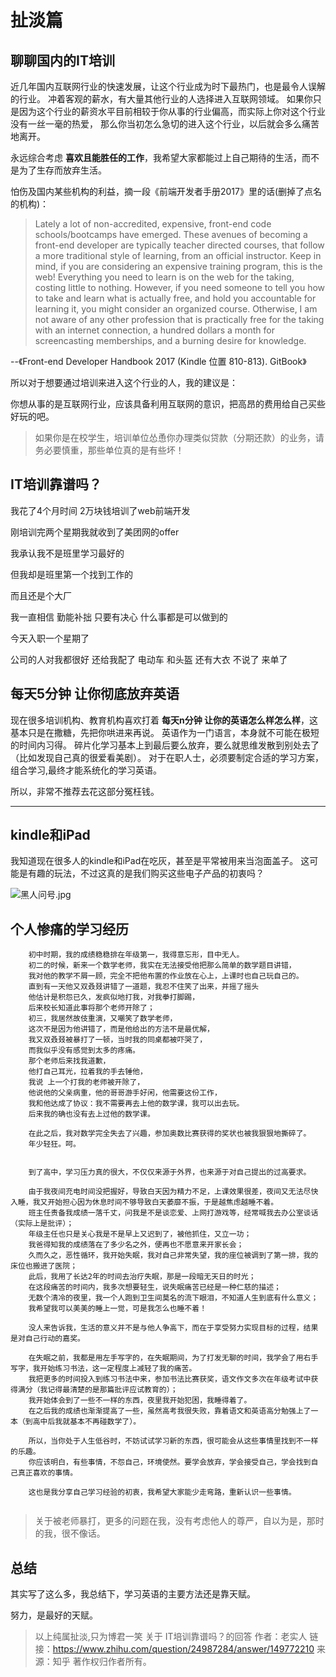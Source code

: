 # 扯淡篇

## 聊聊国内的IT培训

近几年国内互联网行业的快速发展，让这个行业成为时下最热门，也是最令人误解的行业。
冲着客观的薪水，有大量其他行业的人选择进入互联网领域。
如果你只是因为这个行业的薪资水平目前相较于你从事的行业偏高，而实际上你对这个行业没有一丝一毫的热爱，
那么你当初怎么急切的进入这个行业，以后就会多么痛苦地离开。

永远综合考虑 **喜欢且能胜任的工作**，我希望大家都能过上自己期待的生活，而不是为了生存而放弃生活。

怕伤及国内某些机构的利益，摘一段《前端开发者手册2017》里的话(删掉了点名的机构)：
>Lately a lot of non-accredited, expensive, front-end code schools/bootcamps have emerged.
 These avenues of becoming a front-end developer are typically teacher directed courses, that follow a more traditional style of learning, from an official instructor.
 Keep in mind, if you are considering an expensive training program, this is the web! 
 Everything you need to learn is on the web for the taking, costing little to nothing. 
 However, if you need someone to tell you how to take and learn what is actually free, and hold you accountable for learning it, you might consider an organized course. 
 Otherwise, I am not aware of any other profession that is practically free for the taking with an internet connection, a hundred dollars a month for screencasting memberships, and a burning desire for knowledge.
                                                                         
 --《Front-end Developer Handbook 2017 (Kindle 位置 810-813). GitBook》
 
 所以对于想要通过培训来进入这个行业的人，我的建议是：
 
 你想从事的是互联网行业，应该具备利用互联网的意识，把高昂的费用给自己买些好玩的吧。
 >如果你是在校学生，培训单位怂恿你办理类似贷款（分期还款）的业务，请务必要慎重，那些单位真的是有些坏！
 
## IT培训靠谱吗？

我花了4个月时间 2万块钱培训了web前端开发

刚培训完两个星期我就收到了美团网的offer
  
我承认我不是班里学习最好的
   
但我却是班里第一个找到工作的 
    
而且还是个大厂
 
我一直相信 勤能补拙 只要有决心 什么事都是可以做到的

今天入职一个星期了

公司的人对我都很好  还给我配了 电动车 和头盔 还有大衣   不说了  来单了

## 每天5分钟 让你彻底放弃英语

现在很多培训机构、教育机构喜欢打着 **每天n分钟 让你的英语怎么样怎么样**，这基本只是在撒糖，先把你哄进来再说。
英语作为一门语言，本身就不可能在极短的时间内习得。
碎片化学习基本上到最后要么放弃，要么就思维发散到别处去了（比如发现自己真的很爱看美剧）。
对于在职人士，必须要制定合适的学习方案，组合学习,最终才能系统化的学习英语。

所以，非常不推荐去花这部分冤枉钱。
 
---

## kindle和iPad
我知道现在很多人的kindle和iPad在吃灰，甚至是平常被用来当泡面盖子。
这可能是有趣的玩法，不过这真的是我们购买这些电子产品的初衷吗？

![黑人问号.jpg](../assets/黑人问号.jpg)


## 个人惨痛的学习经历

```
    初中时期，我的成绩稳稳排在年级第一，我得意忘形，目中无人。
    初二的时候，新来一个数学老师，我实在无法接受他把那么简单的数学题目讲错，
    我对他的教学不屑一顾，完全不把他布置的作业放在心上，上课时也自己玩自己的。
    直到有一天他又双叒叕讲错了一道题，我忍不住笑了出来，并摇了摇头
    他估计是积怨已久，发疯似地打我，对我拳打脚踢，
    后来校长知道此事将那个老师开除了；
    初三，我居然故伎重演，又嘲笑了数学老师，
    这次不是因为他讲错了，而是他给出的方法不是最优解，
    我又双叒叕被暴打了一顿，当时我的同桌都被吓哭了，
    而我似乎没有感觉到太多的疼痛。
    那个老师后来找我道歉，
    他打自己耳光，拉着我的手去锤他，
    我说 上一个打我的老师被开除了，
    他说他的父亲病重，他的哥哥游手好闲，他需要这份工作，
    我和他达成了协议：我不需要再去上他的数学课，我可以出去玩。
    后来我的确也没有去上过他的数学课。
    
    在此之后，我对数学完全失去了兴趣，参加奥数比赛获得的奖状也被我狠狠地撕碎了。
    年少轻狂。呵。


    到了高中，学习压力真的很大，不仅仅来源于外界，也来源于对自己提出的过高要求。
    
    由于我夜间充电时间没把握好，导致白天因为精力不足，上课效果很差，夜间又无法尽快入睡，我又开始担心因为休息时间不够导致白天萎靡不振，于是越焦虑越睡不着。
    班主任责备我成绩一落千丈，问我是不是谈恋爱、上网打游戏等，经常喊我去办公室谈话（实际上是批评）；
    年级主任也只是关心我是不是早上又迟到了，被他抓住，又立一功；
    我爸得知我的成绩落在了多少名之外，便再也不愿意来开家长会；
    久而久之，恶性循环，我开始失眠，我对自己非常失望，我的座位被调到了第一排，我的床位也搬进了医院；
    此后，我用了长达2年的时间去治疗失眠，那是一段暗无天日的时光；
    在这段痛苦的时间内，我多次想要轻生，说失眠痛苦已经是一种仁慈的描述；
    无数个清冷的夜里，我一个人跑到卫生间莫名的流下眼泪，不知道人生到底有什么意义；
    我希望我可以美美的睡上一觉，可是我怎么也睡不着！
    
    没人来告诉我，生活的意义并不是与他人争高下，而在于享受努力实现目标的过程，结果是对自己行动的嘉奖。
    
    在失眠之前，我都是用左手写字的，在失眠期间，为了打发无聊的时间，我学会了用右手写字，我开始练习书法，这一定程度上减轻了我的痛苦。
    我把更多的时间投入到练习书法中来，参加书法比赛获奖，语文作文多次在年级考试中获得满分（我记得最清楚的是那篇批评应试教育的）；
    我开始体会到了一些不一样的东西，夜里我开始犯困，我睡得着了。
    在之后我的成绩也渐渐提高了一些，虽然高考我很失败，靠着语文和英语高分勉强上了一本（到高中后我就基本不再碰数学了）。
    
    所以，当你处于人生低谷时，不妨试试学习新的东西，很可能会从这些事情里找到不一样的乐趣。
    你应该明白，有些事情，不怨自己，环境使然。要学会放弃，学会接受自己，学会找到自己真正喜欢的事情。
    
    这也是我分享自己学习经验的初衷，我希望大家能少走弯路，重新认识一些事情。
    
```
>关于被老师暴打，更多的问题在我，没有考虑他人的尊严，自以为是，那时的我，很不像话。 

## 总结

其实写了这么多，我总结下，学习英语的主要方法还是靠天赋。

努力，是最好的天赋。

>以上纯属扯淡,只为博君一笑
 关于 IT培训靠谱吗？的回答
 作者：老实人
 链接：https://www.zhihu.com/question/24987284/answer/149772210
 来源：知乎
 著作权归作者所有。



